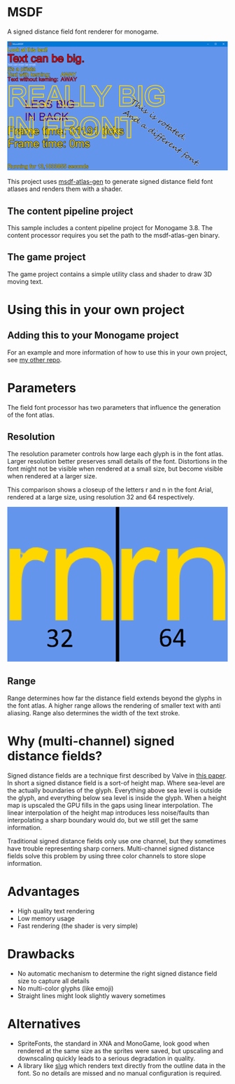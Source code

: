 # MSDF
A signed distance field font renderer for monogame. 

![Sample](textrenderexample.png "Sample")

This project uses [msdf-atlas-gen](https://github.com/Chlumsky/msdf-atlas-gen) to generate signed distance field font atlases and renders them with a shader.

## The content pipeline project
This sample includes a content pipeline project for Monogame 3.8. The content processor requires you set the path to the msdf-atlas-gen binary.

## The game project
The game project contains a simple utility class and shader to draw 3D moving text.

# Using this in your own project
## Adding this to your Monogame project
For an example and more information of how to use this in your own project, see [my other repo](https://github.com/Peewi/MonoMSDF-Example).

# Parameters
The field font processor has two parameters that influence the generation of the font atlas.
## Resolution
The resolution parameter controls how large each glyph is in the font atlas. Larger resolution better preserves small details of the font. Distortions in the font might not be visible when rendered at a small size, but become visible when rendered at a larger size.

This comparison shows a closeup of the letters r and n in the font Arial, rendered at a large size, using resolution 32 and 64 respectively.

![Resolution comparison](fontrescomp.png "Resolution comparison")

## Range
Range determines how far the distance field extends beyond the glyphs in the font atlas. A higher range allows the rendering of smaller text with anti aliasing. Range also determines the width of the text stroke.

# Why (multi-channel) signed distance fields?

Signed distance fields are a technique first described by Valve in [this paper](https://steamcdn-a.akamaihd.net/apps/valve/2007/SIGGRAPH2007_AlphaTestedMagnification.pdf). In short a signed distance field is a sort-of height map. Where sea-level are the actually boundaries of the glyph. Everything above sea level is outside the glyph, and everything below sea level is inside the glyph. When a height map is upscaled the GPU fills in the gaps using linear interpolation. The linear interpolation of the height map introduces less noise/faults than interpolating a sharp boundary would do, but we still get the same information.

Traditional signed distance fields only use one channel, but they sometimes have trouble representing sharp corners. Multi-channel signed distance fields solve this problem by using three color channels to store slope information.

# Advantages

- High quality text rendering 
- Low memory usage
- Fast rendering (the shader is very simple)

# Drawbacks

- No automatic mechanism to determine the right signed distance field size to capture all details
- No multi-color glyphs (like emoji)
- Straight lines might look slightly wavery sometimes

# Alternatives

- SpriteFonts, the standard in XNA and MonoGame, look good when rendered at the same size as the sprites were saved, but upscaling and downscaling quickly leads to a serious degradation in quality.
- A library like [slug](http://sluglibrary.com/) which renders text directly from the outline data in the font. So no details are missed and no manual configuration is required.